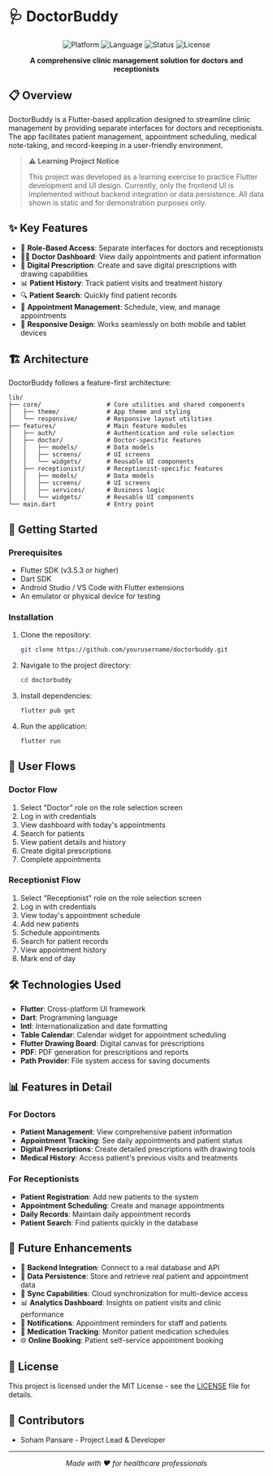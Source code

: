 # 🩺 DoctorBuddy

<div align="center">
  <img src="https://img.shields.io/badge/Platform-Flutter-blue" alt="Platform">
  <img src="https://img.shields.io/badge/Language-Dart-blue" alt="Language">
  <img src="https://img.shields.io/badge/Status-Development-yellow" alt="Status">
  <img src="https://img.shields.io/badge/License-MIT-green" alt="License">
</div>

<p align="center">
  <b>A comprehensive clinic management solution for doctors and receptionists</b>
</p>

## 📋 Overview

DoctorBuddy is a Flutter-based application designed to streamline clinic management by providing separate interfaces for doctors and receptionists. The app facilitates patient management, appointment scheduling, medical note-taking, and record-keeping in a user-friendly environment.

> **⚠️ Learning Project Notice**
> 
> This project was developed as a learning exercise to practice Flutter development and UI design. Currently, only the frontend UI is implemented without backend integration or data persistence. All data shown is static and for demonstration purposes only.

## ✨ Key Features

- 🔐 **Role-Based Access**: Separate interfaces for doctors and receptionists
- 👨‍⚕️ **Doctor Dashboard**: View daily appointments and patient information
- 📝 **Digital Prescription**: Create and save digital prescriptions with drawing capabilities
- 📊 **Patient History**: Track patient visits and treatment history
- 🔍 **Patient Search**: Quickly find patient records
- 📅 **Appointment Management**: Schedule, view, and manage appointments
- 📱 **Responsive Design**: Works seamlessly on both mobile and tablet devices

## 🏗️ Architecture

DoctorBuddy follows a feature-first architecture:

```
lib/
├── core/                  # Core utilities and shared components
│   ├── theme/             # App theme and styling
│   └── responsive/        # Responsive layout utilities
├── features/              # Main feature modules
│   ├── auth/              # Authentication and role selection
│   ├── doctor/            # Doctor-specific features
│   │   ├── models/        # Data models
│   │   ├── screens/       # UI screens
│   │   └── widgets/       # Reusable UI components
│   ├── receptionist/      # Receptionist-specific features
│   │   ├── models/        # Data models
│   │   ├── screens/       # UI screens
│   │   ├── services/      # Business logic
│   │   └── widgets/       # Reusable UI components
└── main.dart              # Entry point
```

## 🚀 Getting Started

### Prerequisites
- Flutter SDK (v3.5.3 or higher)
- Dart SDK
- Android Studio / VS Code with Flutter extensions
- An emulator or physical device for testing

### Installation

1. Clone the repository:
   ```bash
   git clone https://github.com/yourusername/doctorbuddy.git
   ```

2. Navigate to the project directory:
   ```bash
   cd doctorbuddy
   ```

3. Install dependencies:
   ```bash
   flutter pub get
   ```

4. Run the application:
   ```bash
   flutter run
   ```

## 📱 User Flows

### Doctor Flow
1. Select "Doctor" role on the role selection screen
2. Log in with credentials
3. View dashboard with today's appointments
4. Search for patients
5. View patient details and history
6. Create digital prescriptions
7. Complete appointments

### Receptionist Flow
1. Select "Receptionist" role on the role selection screen
2. Log in with credentials
3. View today's appointment schedule
4. Add new patients
5. Schedule appointments
6. Search for patient records
7. View appointment history
8. Mark end of day

## 🛠️ Technologies Used

- **Flutter**: Cross-platform UI framework
- **Dart**: Programming language
- **Intl**: Internationalization and date formatting
- **Table Calendar**: Calendar widget for appointment scheduling
- **Flutter Drawing Board**: Digital canvas for prescriptions
- **PDF**: PDF generation for prescriptions and reports
- **Path Provider**: File system access for saving documents

## 📊 Features in Detail

### For Doctors
- **Patient Management**: View comprehensive patient information
- **Appointment Tracking**: See daily appointments and patient status
- **Digital Prescriptions**: Create detailed prescriptions with drawing tools
- **Medical History**: Access patient's previous visits and treatments

### For Receptionists
- **Patient Registration**: Add new patients to the system
- **Appointment Scheduling**: Create and manage appointments
- **Daily Records**: Maintain daily appointment records
- **Patient Search**: Find patients quickly in the database

## 🔮 Future Enhancements

- 🔄 **Backend Integration**: Connect to a real database and API
- 💾 **Data Persistence**: Store and retrieve real patient and appointment data
- 🔄 **Sync Capabilities**: Cloud synchronization for multi-device access
- 📊 **Analytics Dashboard**: Insights on patient visits and clinic performance
- 🔔 **Notifications**: Appointment reminders for staff and patients
- 💊 **Medication Tracking**: Monitor patient medication schedules
- 🌐 **Online Booking**: Patient self-service appointment booking

## 📄 License

This project is licensed under the MIT License - see the [LICENSE](LICENSE) file for details.

## 👥 Contributors

- Soham Pansare - Project Lead & Developer

---

<p align="center">
  <i>Made with ❤️ for healthcare professionals</i>
</p>
